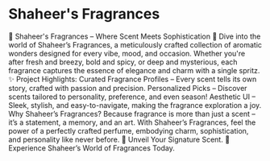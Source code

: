 # Shaheer's Fragrances
 🌸 Shaheer's Fragrances – Where Scent Meets Sophistication 🌸 Dive into the world of Shaheer’s Fragrances, a meticulously crafted collection of aromatic wonders designed for every vibe, mood, and occasion. Whether you're after fresh and breezy, bold and spicy, or deep and mysterious, each fragrance captures the essence of elegance and charm with a single spritz.  ✨ Project Highlights:  Curated Fragrance Profiles – Every scent tells its own story, crafted with passion and precision. Personalized Picks – Discover scents tailored to personality, preference, and even season! Aesthetic UI – Sleek, stylish, and easy-to-navigate, making the fragrance exploration a joy. Why Shaheer’s Fragrances? Because fragrance is more than just a scent – it’s a statement, a memory, and an art. With Shaheer’s Fragrances, feel the power of a perfectly crafted perfume, embodying charm, sophistication, and personality like never before.  👃 Unveil Your Signature Scent. 🍃 Experience Shaheer’s World of Fragrances Today.
